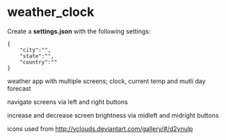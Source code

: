 # weather_clock

Create a **settings.json** with the following settings:
```
{
    "city":"",
    "state":"",
    "country":""
}
```
weather app with multiple screens; clock, current temp and mutli day forecast

navigate screens via left and right buttons

increase and decrease screen brightness via midleft and midright buttons

icons used from http://vclouds.deviantart.com/gallery/#/d2ynulp
